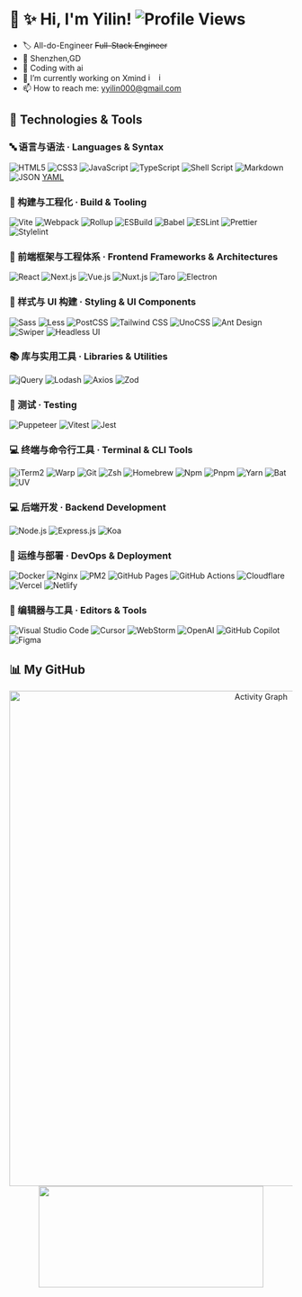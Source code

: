 # 👋 ✨ Hi, I'm Yilin! ![Profile Views](https://komarev.com/ghpvc/?username=Y1L1N10&color=blue)
- 🏷️ All-do-Engineer   ~~Full-Stack Engineer~~
- 📍 Shenzhen,GD
- 🤖 Coding with ai
- 🔭 I’m currently working on Xmind <img width="15" height="15" alt="image" src="https://github.com/user-attachments/assets/0ff2367e-5065-4972-b631-2d212b89faf9" /> <img width="15" height="15" alt="image" src="https://github.com/user-attachments/assets/abe3ce4f-3c8c-47c5-bb4c-847abe61ef7e" />
- 📫 How to reach me: yyilin000@gmail.com
<!-- - 👯 I’m looking to collaborate on ... -->
<!-- - 💬 Ask me about ... -->
<!-- - ⚡ Fun fact: ... -->
## 🔧 Technologies & Tools
### 🔤 语言与语法 · Languages & Syntax
![HTML5](https://img.shields.io/badge/HTML5-%23E34F26.svg?style=flat&logo=html5&logoColor=white)
![CSS3](https://img.shields.io/badge/CSS3-%231572B6.svg?style=flat&logo=css3&logoColor=white)
![JavaScript](https://img.shields.io/badge/JavaScript-%23323330.svg?style=flat&logo=javascript&logoColor=%23F7DF1E)
![TypeScript](https://img.shields.io/badge/TypeScript-%23007ACC.svg?style=flat&logo=typescript&logoColor=white)
![Shell Script](https://img.shields.io/badge/Shell_Script-%23121011.svg?style=flat&logo=gnu-bash&logoColor=white)
![Markdown](https://img.shields.io/badge/Markdown-%23000000.svg?style=flat&logo=markdown&logoColor=white)
![JSON](https://img.shields.io/badge/JSON-5E5C5C?style=flat&logo=json&logoColor=white)
[YAML](https://img.shields.io/badge/YAML-%23ffffff.svg?style=flat&logo=yaml&logoColor=151515)


### 🔨 构建与工程化 · Build & Tooling
![Vite](https://img.shields.io/badge/Vite-%23646CFF.svg?style=flat&logo=vite&logoColor=white)
![Webpack](https://img.shields.io/badge/Webpack-%238DD6F9.svg?style=flat&logo=webpack&logoColor=black)
![Rollup](https://img.shields.io/badge/Rollup-%23EC4A3F.svg?style=flat&logo=rollup.js&logoColor=white)
![ESBuild](https://img.shields.io/badge/ESBuild-%23FFCF00.svg?style=flat&logo=esbuild&logoColor=black)
![Babel](https://img.shields.io/badge/Babel-F9DC3e?style=flat&logo=babel&logoColor=black)
![ESLint](https://img.shields.io/badge/ESLint-4B3263?style=flat&logo=eslint&logoColor=white)
![Prettier](https://img.shields.io/badge/Prettier-%23F7B93E.svg?style=flat&logo=prettier&logoColor=black)
![Stylelint](https://img.shields.io/badge/Stylelint-000?style=flat&logo=stylelint&logoColor=white)


### 🎨 前端框架与工程体系 · Frontend Frameworks & Architectures
![React](https://img.shields.io/badge/React-%2320232a.svg?style=flat&logo=react&logoColor=%2361DAFB)
![Next.js](https://img.shields.io/badge/Next.js-black?style=flat&logo=next.js&logoColor=white)
![Vue.js](https://img.shields.io/badge/Vue.js-%2335495e.svg?style=flat&logo=vuedotjs&logoColor=%234FC08D)
![Nuxt.js](https://img.shields.io/badge/Nuxt.js-%2300DC82.svg?style=flat&logo=nuxtdotjs&logoColor=white)
![Taro](https://img.shields.io/badge/Taro-%230000ff.svg?style=flat&logo=data:image/svg+xml;base64,PHN2ZyB4bWxucz0iaHR0cDovL3d3dy53My5vcmcvMjAwMC9zdmciIHZpZXdCb3g9IjAgMCAyNCAyNCI+PHBhdGggZmlsbD0id2hpdGUiIGQ9Ik0xMiAyTDIgN2wxMCA1IDEwLTVaIi8+PC9zdmc+)
![Electron](https://img.shields.io/badge/Electron-191970?style=flat&logo=Electron&logoColor=white)

### 🎨 样式与 UI 构建 · Styling & UI Components
![Sass](https://img.shields.io/badge/Sass-%23CC6699.svg?style=flat&logo=sass&logoColor=white)
![Less](https://img.shields.io/badge/Less-2B4C80?style=flat&logo=less&logoColor=white)
![PostCSS](https://img.shields.io/badge/PostCSS-%23DD3A0A.svg?style=flat&logo=postcss&logoColor=white)
![Tailwind CSS](https://img.shields.io/badge/Tailwind_CSS-%2338B2AC.svg?style=flat&logo=tailwind-css&logoColor=white)
![UnoCSS](https://img.shields.io/badge/UnoCSS-333333?style=flat&logo=unocss&logoColor=white)
![Ant Design](https://img.shields.io/badge/-Ant%20Design-%230170FE?style=flat&logo=ant-design&logoColor=white)
![Swiper](https://img.shields.io/badge/Swiper-%236332F6.svg?style=flat&logo=swiper&logoColor=white)
![Headless UI](https://img.shields.io/badge/Headless%20UI-%2366E3FF.svg?style=flat&logo=headlessui&logoColor=black)

### 📚 库与实用工具 · Libraries & Utilities
![jQuery](https://img.shields.io/badge/jQuery-%230769AD.svg?style=flat&logo=jquery&logoColor=white)
![Lodash](https://img.shields.io/badge/Lodash-%233492FF.svg?style=flat&logo=lodash&logoColor=white)
![Axios](https://img.shields.io/badge/Axios-%235A29E4.svg?style=flat&logo=axios&logoColor=white)
![Zod](https://img.shields.io/badge/Zod-%233E67B1.svg?style=flat&logo=zod&logoColor=white)

### 🧪 测试 · Testing
![Puppeteer](https://img.shields.io/badge/Puppeteer-%2340B5A4.svg?style=flat&logo=puppeteer&logoColor=white)
![Vitest](https://img.shields.io/badge/Vitest-%236E9F18.svg?style=flat&logo=vitest&logoColor=white)
![Jest](https://img.shields.io/badge/Jest-%23C21325.svg?style=flat&logo=jest&logoColor=white)

### 💻 终端与命令行工具 · Terminal & CLI Tools
![iTerm2](https://img.shields.io/badge/iTerm2-000000?style=flat&logo=iterm2&logoColor=white)
![Warp](https://img.shields.io/badge/Warp-%2301A4FF.svg?style=flat&logo=warp&logoColor=white)
![Git](https://img.shields.io/badge/Git-%23F05033.svg?style=flat&logo=git&logoColor=white)
![Zsh](https://img.shields.io/badge/Zsh-%23FF6C2C.svg?style=flat&logo=zsh&logoColor=white)
![Homebrew](https://img.shields.io/badge/Homebrew-%23FBB040.svg?style=flat&logo=homebrew&logoColor=black)
![Npm](https://img.shields.io/badge/Npm-%23CB3837.svg?style=flat&logo=npm&logoColor=white)
![Pnpm](https://img.shields.io/badge/Pnpm-%23F69220.svg?style=flat&logo=pnpm&logoColor=white)
![Yarn](https://img.shields.io/badge/Yarn-%232C8EBB.svg?style=flat&logo=yarn&logoColor=white)
![Bat](https://img.shields.io/badge/Bat-%231E1E2E.svg?style=flat&logo=bat&logoColor=white)
![UV](https://img.shields.io/badge/UV-%23DE5FE9.svg?style=flat&logo=uv&logoColor=white)

### 💻 后端开发 · Backend Development
![Node.js](https://img.shields.io/badge/Node.js-6DA55F?style=flat&logo=node.js&logoColor=white)
![Express.js](https://img.shields.io/badge/Express.js-%23404d59.svg?style=flat&logo=express&logoColor=%2361DAFB)
![Koa](https://img.shields.io/badge/Koa-%2333333D.svg?style=flat&logo=koa&logoColor=white)

### 🚀 运维与部署 · DevOps & Deployment
![Docker](https://img.shields.io/badge/Docker-%230db7ed.svg?style=flat&logo=docker&logoColor=white)
![Nginx](https://img.shields.io/badge/Nginx-%23009639.svg?style=flat&logo=nginx&logoColor=white)
![PM2](https://img.shields.io/badge/PM2-%232B037A.svg?style=flat&logo=pm2&logoColor=white)
![GitHub Pages](https://img.shields.io/badge/GitHub%20Pages-%23121011.svg?style=flat&logo=github&logoColor=white)
![GitHub Actions](https://img.shields.io/badge/GitHub_Actions-%232671E5.svg?style=flat&logo=githubactions&logoColor=white)
![Cloudflare](https://img.shields.io/badge/Cloudflare-%23F38020.svg?style=flat&logo=Cloudflare&logoColor=white)
![Vercel](https://img.shields.io/badge/Vercel-%23000000.svg?style=flat&logo=vercel&logoColor=white)
![Netlify](https://img.shields.io/badge/Netlify-%2300C7B7.svg?style=flat&logo=netlify&logoColor=white)

### 📝 编辑器与工具 · Editors & Tools
![Visual Studio Code](https://img.shields.io/badge/Visual%20Studio%20Code-0078d7.svg?style=flat&logo=visual-studio-code&logoColor=white)
![Cursor](https://img.shields.io/badge/Cursor-%23000000.svg?style=flat&logo=cursor&logoColor=white)
![WebStorm](https://img.shields.io/badge/WebStorm-000000?style=flat&logo=webstorm&logoColor=white)
![OpenAI](https://img.shields.io/badge/OpenAI-%23412991.svg?style=flat&logo=openai&logoColor=white)
![GitHub Copilot](https://img.shields.io/badge/GitHub%20Copilot-%23000000.svg?style=flat&logo=githubcopilot&logoColor=white)
![Figma](https://img.shields.io/badge/Figma-%23F24E1E.svg?style=flat&logo=figma&logoColor=white)

<!-- ### ✒️语言语法
[![My Skills](https://skillicons.dev/icons?i=js,html,css,vue,vite,react,nodejs,mysql,aws,git,kubernetes,docker,jenkins,md,vim&theme=light)](https://skillicons.dev)

[![My Skills](https://skillicons.dev/icons?i=apple,vscode,idea,pycharm,postman,powershell&theme=light)](https://skillicons.dev)

<div style="display: flex; flex-wrap: nowrap;">
  <img src="https://img.shields.io/badge/Claude-D97757?style=for-the-badge&logo=claude&logoColor=white" />
  <img src="https://img.shields.io/badge/ChatGPT-74aa9c?style=for-the-badge&logo=openai&logoColor=white"/>
  <img src="https://img.shields.io/badge/Google%20Gemini-8E75B2?style=for-the-badge&logo=googlegemini&logoColor=white"/>
</div>

![AWS](https://img.shields.io/badge/AWS-232F3E?style=for-the-badge&logo=amazon-aws&logoColor=white)
![JavaScript](https://img.shields.io/badge/JavaScript-F7DF1E?style=for-the-badge&logo=javascript&logoColor=black)
![Python](https://img.shields.io/badge/Python-3776AB?style=for-the-badge&logo=python&logoColor=white)
![Java](https://img.shields.io/badge/Java-ED8B00?style=for-the-badge&logo=openjdk&logoColor=white)  -->

## 📊 My GitHub 
<div align="center">
  <img width="880" src="https://github-readme-activity-graph.vercel.app/graph?username=Y1L1N10&theme=react-dark&hide_border=true&area=true&custom_title=Contribution%20Activity%20-%20Last%2031%20Days" alt="Activity Graph" />
</div>

<div align="center">
  <img height="180" width="400" src="https://github-readme-stats.vercel.app/api?username=Y1L1N10&show_icons=true&theme=tokyonight&hide_border=true&include_all_commits=true&count_private=true" />
</div>







<!-- 基础勋章 
![Made with Love](https://img.shields.io/badge/Made%20with-❤️-red)
![Status](https://img.shields.io/badge/Status-Active-brightgreen)
![Version](https://img.shields.io/badge/Version-1.0.0-blue)
[![Stars](https://img.shields.io/github/stars/OWNER/REPO?style=social)](https://github.com/OWNER/REPO/stargazers)
[![Forks](https://img.shields.io/github/forks/OWNER/REPO?style=social)](https://github.com/OWNER/REPO/network/members)
![Release](https://img.shields.io/github/v/release/OWNER/REPO?display_name=tag)
![License](https://img.shields.io/github/license/OWNER/REPO)
![Build](https://img.shields.io/github/actions/workflow/status/OWNER/REPO/ci.yml?branch=main&label=build)
-->
<!-- 主题：github-compact 
![](https://github-readme-activity-graph.vercel.app/graph?username=Y1L1N10&theme=github-compact)

![](https://github-readme-activity-graph.vercel.app/graph?username=Y1L1N10&theme=dracula)

主题：gruvbox
![](https://github-readme-activity-graph.vercel.app/graph?username=Y1L1N10&theme=gruvbox)

 主题：rogue 
![](https://github-readme-activity-graph.vercel.app/graph?username=Y1L1N10&theme=rogue)

 主题：xcode 
![](https://github-readme-activity-graph.vercel.app/graph?username=Y1L1N10&theme=xcode)

 主题：coral 
![](https://github-readme-activity-graph.vercel.app/graph?username=Y1L1N10&theme=coral)
-->
<!-- 
语言图标：
[![My Skills](https://skillicons.dev/icons?i=py,java,c)](https://skillicons.dev)</br>

## GitHub 统计
![Yilin's GitHub stats](https://github-readme-stats.vercel.app/api?username=Y1L1N10&show_icons=true&theme=radical)‘’‘
这是一条注释，不会在渲染后显示
 -->
<!-- 
### 🖥️ Languages
[![My Skills](https://skillicons.dev/icons?i=js,py,java,c)](https://skillicons.dev)

### ⚛️ Frontend Frameworks
[![My Skills](https://skillicons.dev/icons?i=react,vue)](https://skillicons.dev)

### 🚀 Server
[![My Skills](https://skillicons.dev/icons?i=nodejs)](https://skillicons.dev)

### 🔌 Middleware
[![My Skills](https://skillicons.dev/icons?i=express,koa)](https://skillicons.dev)

### 🏗️ Architecture & Orchestration
[![My Skills](https://skillicons.dev/icons?i=docker,kubernetes)](https://skillicons.dev)

---

云服务：
![Google Cloud](https://img.shields.io/badge/Google%20Cloud-4285F4?style=for-the-badge&logo=google-cloud&logoColor=white)
![Azure](https://img.shields.io/badge/Microsoft%20Azure-0089D0?style=for-the-badge&logo=microsoft-azure&logoColor=white)
![Vercel](https://img.shields.io/badge/Vercel-000000?style=for-the-badge&logo=vercel&logoColor=white)
数据库：
![PostgreSQL](https://img.shields.io/badge/PostgreSQL-316192?style=for-the-badge&logo=postgresql&logoColor=white)
![MongoDB](https://img.shields.io/badge/MongoDB-4EA94B?style=for-the-badge&logo=mongodb&logoColor=white)
![Redis](https://img.shields.io/badge/Redis-DC382D?style=for-the-badge&logo=redis&logoColor=white)
语言类型：
![TypeScript](https://img.shields.io/badge/TypeScript-007ACC?style=for-the-badge&logo=typescript&logoColor=white)
![Go](https://img.shields.io/badge/Go-00ADD8?style=for-the-badge&logo=go&logoColor=white)
![Rust](https://img.shields.io/badge/Rust-000000?style=for-the-badge&logo=rust&logoColor=white)
![C++](https://img.shields.io/badge/C%2B%2B-00599C?style=for-the-badge&logo=c%2B%2B&logoColor=white)
前端框架：
![Angular](https://img.shields.io/badge/Angular-DD0031?style=for-the-badge&logo=angular&logoColor=white)
![Next.js](https://img.shields.io/badge/Next.js-000000?style=for-the-badge&logo=next.js&logoColor=white)
![Svelte](https://img.shields.io/badge/Svelte-4A4A55?style=for-the-badge&logo=svelte&logoColor=FF3E00)
后端框架：
![Express.js](https://img.shields.io/badge/Express.js-404D59?style=for-the-badge)
![Django](https://img.shields.io/badge/Django-092E20?style=for-the-badge&logo=django&logoColor=white)
![Flask](https://img.shields.io/badge/Flask-000000?style=for-the-badge&logo=flask&logoColor=white)
![Spring](https://img.shields.io/badge/Spring-6DB33F?style=for-the-badge&logo=spring&logoColor=white)
这是一条注释，不会在渲染后显示
 -->
